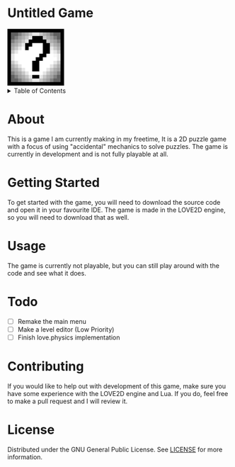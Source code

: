 # Untitled Game
<html>
    <!--resize the image-->
    <img width="128" alt="Logo" src="readme/ico-large.png">
</html>

<details>
    <summary>Table of Contents</summary>
    <ol>
        <li><a href="#about">About</a></li>
        <li><a href="#getting-started">Getting Started</a></li>
        <li><a href="#usage">Usage</a></li>
        <le><a href ="#todo">Todo</a></li>
        <li><a href="#contributing">Contributing</a></li>
        <li><a href="#license">License</a></li>
    </ol>
</details>



# About
This is a game I am currently making in my freetime, It is a 2D puzzle game with a focus of using "accidental" mechanics to solve puzzles. The game is currently in development and is not fully playable at all.

# Getting Started
To get started with the game, you will need to download the source code and open it in your favourite IDE. The game is made in the LOVE2D engine, so you will need to download that as well.

# Usage
The game is currently not playable, but you can still play around with the code and see what it does.

# Todo
- [ ] Remake the main menu
- [ ] Make a level editor (Low Priority)
- [ ] Finish love.physics implementation

# Contributing
If you would like to help out with development of this game, make sure you have some experience with the LOVE2D engine and Lua. If you do, feel free to make a pull request and I will review it.

# License
Distributed under the GNU General Public License. See [LICENSE](LICENSE) for more information.
